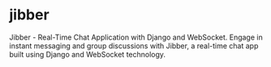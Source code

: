 # jibber
Jibber - Real-Time Chat Application with Django and WebSocket.  Engage in instant messaging and group discussions with Jibber, a real-time chat app built using Django and WebSocket technology.  
